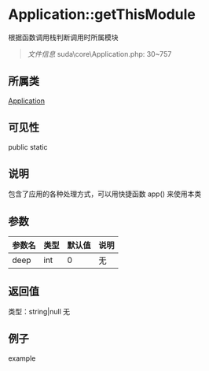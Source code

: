 # Application::getThisModule
根据函数调用栈判断调用时所属模块
> *文件信息* suda\core\Application.php: 30~757
## 所属类 

[Application](../Application.md)

## 可见性

  public  static
## 说明


包含了应用的各种处理方式，可以用快捷函数 app() 来使用本类


## 参数

| 参数名 | 类型 | 默认值 | 说明 |
|--------|-----|-------|-------|
| deep |  int | 0 | 无 |

## 返回值
类型：string|null
无

## 例子

example